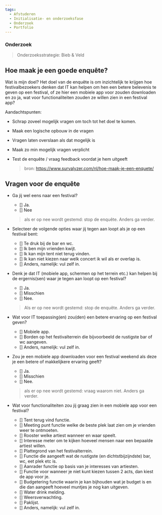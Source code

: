 ```yaml
---
tags:
  - Afstuderen
  - Initialisatie- en onderzoeksfase
  - Onderzoek
  - Portfolio
---
```

### Onderzoek
> Onderzoeksstrategie: Bieb & Veld

## Hoe maak je een goede enquête?
Wat is mijn doel?
    Het doel van de enquête is om inzichtelijk te krijgen hoe festivalbezoekers denken dat IT kan helpen om hen een betere belevenis te geven op een festival, of ze hier een mobiele app voor zouden downloaden en zo ja, wat voor functionaliteiten zouden ze willen zien in een festival app?

Aandachtspunten:
-   Schrap zoveel mogelijk vragen om toch tot het doel te komen.
-   Maak een logische opbouw in de vragen
-   Vragen laten overslaan als dat mogelijk is
-   Maak zo min mogelijk vragen verplicht
-   Test de enquête / vraag feedback voordat je hem uitgeeft

    > bron: https://www.survalyzer.com/nl/hoe-maak-je-een-enquete/

## Vragen voor de enquête
- Ga jij wel eens naar een festival?
    - [] Ja.
    - [] Nee

    > als er op nee wordt gestemd: stop de enquête. Anders ga verder. 

- Selecteer de volgende opties waar jij tegen aan loopt als je op een festival bent:
    - [] Te druk bij de bar en wc.
    - [] Ik ben mijn vrienden kwijt.
    - [] Ik kan mijn tent niet terug vinden.
    - [] Ik kan niet kiezen naar welk concert ik wil als er overlap is.
    - [] Anders, namelijk: vul zelf in.

- Denk je dat IT (mobiele app, schermen op het terrein etc.) kan helpen bij de ergernis(sen) waar je tegen aan loopt op een festival?
    - [] Ja.
    - [] Misschien
    - [] Nee.

    > Als er op nee wordt gestemd: stop de enquête. Anders ga verder.

- Wat voor IT toepassing(en) zou(den) een betere ervaring op een festival geven?
    - [] Mobiele app.
    - [] Borden op het festivalterrein die bijvoorbeeld de rustigste bar of wc aangeven.
    - [] Anders, namelijk: vul zelf in.

- Zou je een mobiele app downloaden voor een festival weekend als deze je een betere of makkelijkere ervaring geeft?
    - [] Ja.
    - [] Misschien
    - [] Nee.

    > als er op nee wordt gestemd: vraag waarom niet. Anders ga verder.

- Wat voor functionaliteiten zou jij graag zien in een mobiele app voor een festival?
    - [] Tent terug vind functie.
    - [] Meeting punt functie welke de beste plek laat zien om je vrienden weer te ontmoeten.
    - [] Rooster welke artiest wanneer en waar speelt.
    - [] Interesse meter om te kijken hoeveel mensen naar een bepaalde artiest willen.
    - [] Plattegrond van het festivalterrein.
    - [] Functie die aangeeft wat de rustigste (en dichtstbijzijndste) bar, wc, eet plek etc is.
    - [] Aanrader functie op basis van je interesses van artiesten.
    - [] Functie voor wanneer je niet kunt kiezen tussen 2 acts, dan kiest de app voor je.
    - [] Budgetering functie waarin je kan bijhouden wat je budget is en die dan aangeeft hoeveel muntjes je nog kan uitgeven.
    - [] Water drink melding.
    - [] Weersverwachting.
    - [] Paklijst.
    - [] Anders, namelijk: vul zelf in.